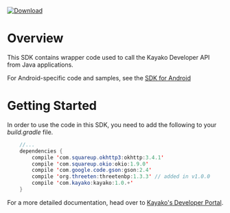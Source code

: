 [ ![Download](https://api.bintray.com/packages/kayako-support/kayako-devkits/kayako/images/download.svg) ](https://bintray.com/kayako-support/kayako-devkits/kayako/_latestVersion)

# Overview

This SDK contains wrapper code used to call the Kayako Developer API from Java applications.

For Android-specific code and samples, see the [SDK for Android](https://github.com/kayako/Kayako-Android-SDK)

# Getting Started

In order to use the code in this SDK, you need to add the following to your _build.gradle_ file. 

```java
    //...
    dependencies {
        compile 'com.squareup.okhttp3:okhttp:3.4.1'
        compile 'com.squareup.okio:okio:1.9.0'
        compile 'com.google.code.gson:gson:2.4'
        compile 'org.threeten:threetenbp:1.3.3' // added in v1.0.0
        compile 'com.kayako:kayako:1.0.+'
    }
```

For a more detailed documentation, head over to [Kayako's Developer Portal](https://developer.kayako.com/sdk/java/integration_guide/).
